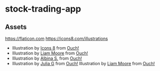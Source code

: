 # stock-trading-app

## Assets
https://flaticon.com
https://icons8.com/illustrations
* Illustration by <a href="https://icons8.com/illustrations/author/zD2oqC8lLBBA">Icons 8</a> from <a href="https://icons8.com/illustrations">Ouch!</a>
* Illustration by <a href="https://icons8.com/illustrations/author/GrbQqWBEhaDS">Liam Moore</a> from <a href="https://icons8.com/illustrations">Ouch!</a>
* Illustration by <a href="https://icons8.com/illustrations/author/mRLbKb0Fi4t7">Albina S.</a> from <a href="https://icons8.com/illustrations">Ouch!</a>
* Illustration by <a href="https://icons8.com/illustrations/author/627444">Julia G</a> from <a href="https://icons8.com/illustrations">Ouch!</a>
Illustration by <a href="https://icons8.com/illustrations/author/GrbQqWBEhaDS">Liam Moore</a> from <a href="https://icons8.com/illustrations">Ouch!</a>